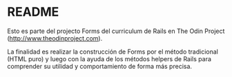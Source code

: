 # README

Esto es parte del projecto Forms del curriculum de Rails en The Odin Project (http://www.theodinproject.com).

La finalidad es realizar la construcción de Forms por el método tradicional (HTML puro) y luego con la ayuda de los métodos helpers de Rails para comprender su utilidad y comportamiento de forma más precisa.